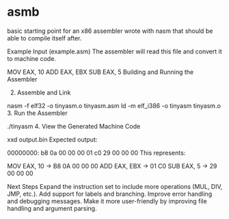 # asmb
basic starting point for an x86 assembler wrote with nasm that should be able to compile itself after.


Example Input (example.asm)
The assembler will read this file and convert it to machine code.

MOV EAX, 10
ADD EAX, EBX
SUB EAX, 5
Building and Running the Assembler


2. Assemble and Link

nasm -f elf32 -o tinyasm.o tinyasm.asm
ld -m elf_i386 -o tinyasm tinyasm.o
3. Run the Assembler

./tinyasm
4. View the Generated Machine Code

xxd output.bin
Expected output:

00000000: b8 0a 00 00 00 01 c0 29 00 00 00
This represents:

MOV EAX, 10 → B8 0A 00 00 00
ADD EAX, EBX → 01 C0
SUB EAX, 5 → 29 00 00 00

Next Steps
Expand the instruction set to include more operations (MUL, DIV, JMP, etc.).
Add support for labels and branching.
Improve error handling and debugging messages.
Make it more user-friendly by improving file handling and argument parsing.